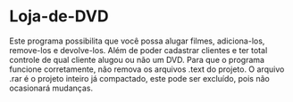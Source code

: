 # Loja-de-DVD
Este programa possibilita que você possa alugar filmes, adiciona-los, remove-los e devolve-los. Além de poder cadastrar clientes e ter total controle de qual cliente alugou ou não um DVD.
Para que o programa funcione corretamente, não remova os arquivos .text do projeto.
O arquivo .rar é o projeto inteiro já compactado, este pode ser excluído, pois não ocasionará mudanças.
